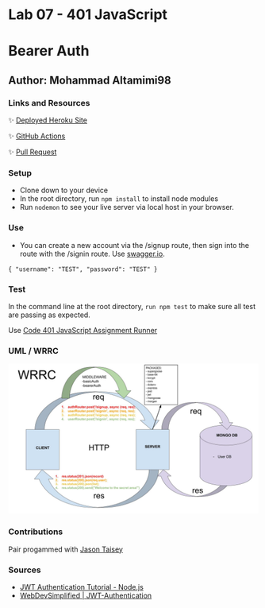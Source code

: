 # Lab 07 - 401 JavaScript

# Bearer Auth

## Author: Mohammad Altamimi98

### Links and Resources

✨ [Deployed Heroku Site](https://lydia-bearer-auth.herokuapp.com/)

✨ [GitHub Actions](https://github.com/LydiaMT/bearer-auth/actions)

✨ [Pull Request](https://github.com/LydiaMT/bearer-auth/pull/1)

### Setup

- Clone down to your device
- In the root directory, run `npm install` to install node modules
- Run `nodemon` to see your live server via local host in your browser.

### Use

- You can create a new account via the /signup route, then sign into the route with the /signin route. Use [swagger.io](https://inspector.swagger.io/builder). 

```JS
{ "username": "TEST", "password": "TEST" }
```

### Test

In the command line at the root directory, `run npm test` to make sure all test are passing as expected.

Use [Code 401 JavaScript Assignment Runner](https://javascript-401.netlify.app/basic-auth)

### UML / WRRC

![WRRC](wrrcLab07.jpg)

### Contributions 

Pair progammed with [Jason Taisey](https://github.com/JTaisey389)

### Sources

- [JWT Authentication Tutorial - Node.js](https://www.youtube.com/watch?v=mbsmsi7l3r4)
- [WebDevSimplified | JWT-Authentication](https://github.com/WebDevSimplified/JWT-Authentication)
